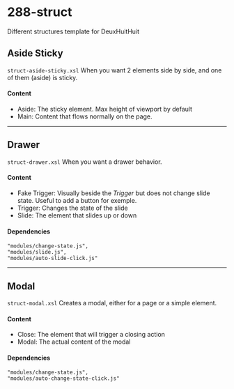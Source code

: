 # 288-struct
Different structures template for DeuxHuitHuit


## Aside Sticky
```struct-aside-sticky.xsl```
When you want 2 elements side by side, and one of them (aside) is sticky.

#### Content
- Aside: The sticky element. Max height of viewport by default
- Main: Content that flows normally on the page.

---

## Drawer
```struct-drawer.xsl```
When you want a drawer behavior. 

#### Content
- Fake Trigger: Visually beside the *Trigger* but does not change slide state. Useful to add a button for exemple.
- Trigger: Changes the state of the slide
- Slide: The element that slides up or down

#### Dependencies
```
"modules/change-state.js",
"modules/slide.js",
"modules/auto-slide-click.js"
```

---

## Modal
```struct-modal.xsl```
Creates a modal, either for a page or a simple element.

#### Content
- Close: The element that will trigger a closing action
- Modal: The actual content of the modal

#### Dependencies
```
"modules/change-state.js",
"modules/auto-change-state-click.js"
```
